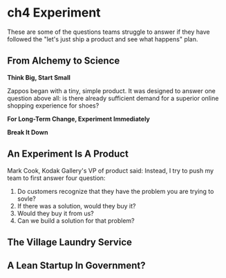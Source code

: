 # ch4 Experiment

These are some of the questions teams struggle to answer if they have followed the "let's just ship a product and see what happens" plan.

## From Alchemy to Science

**Think Big, Start Small**

Zappos began with a tiny, simple product. It was designed to answer one question above all: is there already sufficient demand for a superior online shopping experience for shoes?

**For Long-Term Change, Experiment Immediately**

**Break It Down**

## An Experiment Is A Product

Mark Cook, Kodak Gallery's VP of product said: Instead, I try to push my team to first answer four question:

1. Do customers recognize that they have the problem you are trying to sovle?
1. If there was a solution, would they buy it?
1. Would they buy it from us?
1. Can we build a solution for that problem? 

## The Village Laundry Service

## A Lean Startup In Government?
